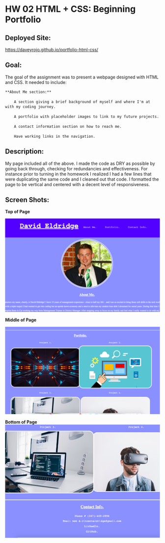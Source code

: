 # HW 02 HTML + CSS: Beginning Portfolio

## Deployed Site:

https://daveyrojo.github.io/portfolio-html-css/

## Goal:

The goal of the assignment was to present a webpage designed with HTML and CSS. It
needed to include:


    **About Me section:**

        A section giving a brief background of myself and where I'm at with my coding journey.

        A portfolio with placeholder images to link to my future projects.

        A contact information section on how to reach me.

        Have working links in the navigation.

## Description:

My page included all of the above. I made the code as DRY as possible by going back through, checking for redundancies and effectiveness. For instance prior to turning in the homework I realized I had a few lines that were duplicating the same code and I cleaned out that code. I formatted the page to be vertical and centered with a decent level of responsiveness.

## Screen Shots:

**Top of Page**

![Top of Page](assets/img/top_of_page.png)

**Middle of Page**

![Middle of Page](assets/img/middle_of_page.png)

**Bottom of Page**
![Bottom of Page](assets/img/bottom_of_page.png)
